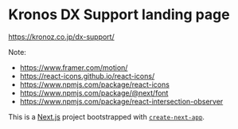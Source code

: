 # Kronos DX Support landing page
https://kronoz.co.jp/dx-support/


Note:

- https://www.framer.com/motion/
- https://react-icons.github.io/react-icons/
- https://www.npmjs.com/package/react-icons
- https://www.npmjs.com/package/@next/font
- https://www.npmjs.com/package/react-intersection-observer

This is a [Next.js](https://nextjs.org/) project bootstrapped with [`create-next-app`](https://github.com/vercel/next.js/tree/canary/packages/create-next-app).
